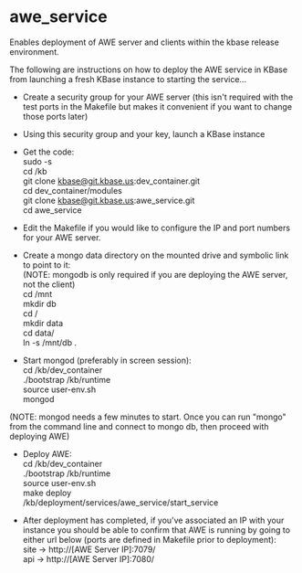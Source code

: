 awe_service
===========
Enables deployment of AWE server and clients within the kbase release environment.

The following are instructions on how to deploy the AWE service in KBase from launching a fresh KBase instance to starting the service...

- Create a security group for your AWE server (this isn't required with the test ports in the Makefile but makes it convenient if you want to change those ports later)<br />
- Using this security group and your key, launch a KBase instance
- Get the code:<br />
sudo -s<br />
cd /kb<br />
git clone kbase@git.kbase.us:dev_container.git<br />
cd dev_container/modules<br />
git clone kbase@git.kbase.us:awe_service.git<br />
cd awe_service<br />

- Edit the Makefile if you would like to configure the IP and port numbers for your AWE server.

- Create a mongo data directory on the mounted drive and symbolic link to point to it:<br />
(NOTE: mongodb is only required if you are deploying the AWE server, not the client)<br />
cd /mnt<br />
mkdir db<br />
cd /<br />
mkdir data<br />
cd data/<br />
ln -s /mnt/db .<br />

- Start mongod (preferably in screen session):<br />
cd /kb/dev_container<br />
./bootstrap /kb/runtime<br />
source user-env.sh<br />
mongod<br />

(NOTE: mongod needs a few minutes to start.  Once you can run "mongo" from the command line and connect to mongo db, then proceed with deploying AWE)
- Deploy AWE:<br />
cd /kb/dev_container<br />
./bootstrap /kb/runtime<br />
source user-env.sh<br />
make deploy<br />
/kb/deployment/services/awe_service/start_service

- After deployment has completed, if you've associated an IP with your instance you should be able to confirm that AWE is running by going to either url below (ports are defined in Makefile prior to deployment):<br />
site ->  http://[AWE Server IP]:7079/<br />
api  ->  http://[AWE Server IP]:7080/<br />
